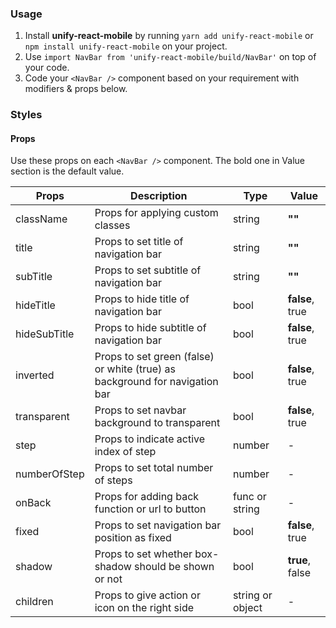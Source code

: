 ### Usage

1. Install **unify-react-mobile** by running `yarn add unify-react-mobile` or `npm install unify-react-mobile` on your project.
2. Use `import NavBar from 'unify-react-mobile/build/NavBar'` on top of your code.
3. Code your `<NavBar />` component based on your requirement with modifiers & props below.



### Styles

#### Props

Use these props on each `<NavBar />` component. The bold one in Value section is the default value.

| Props            | Description                         | Type            | Value
|---------------------|----------------------------------|-----------------|---------------------|
| className   | Props for applying custom classes   | string            | **""**
| title   | Props to set title of navigation bar   | string            | **""**
| subTitle   | Props to set subtitle of navigation bar   | string            | **""**
| hideTitle   | Props to hide title of navigation bar   | bool            | **false**, true
| hideSubTitle   | Props to hide subtitle of navigation bar   | bool            | **false**, true
| inverted   | Props to set green (false) or white (true) as background for navigation bar   | bool            | **false**, true
| transparent   | Props to set navbar background to transparent   | bool        | **false**, true
| step          | Props to indicate active index of step      | number          | -
| numberOfStep     | Props to set total number of steps   | number          | -
| onBack  | Props for adding back function or url to button   | func or string           | -
| fixed   | Props to set navigation bar position as fixed   | bool            | **false**, true
| shadow   | Props to set whether box-shadow should be shown or not   | bool            | **true**, false
| children   | Props to give action or icon on the right side   | string or object            | -
